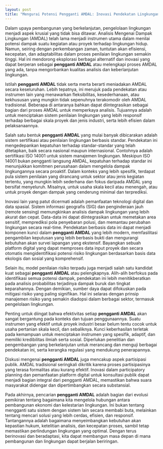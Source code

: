 ```yaml
---
layout: post
title: "Mengurai Potensi Pengganti AMDAL: Inovasi Pendekatan Lingkungan"
---
```


Dalam upaya pembangunan yang berkelanjutan, pengelolaan lingkungan menjadi aspek krusial yang tidak bisa ditawar. Analisis Mengenai Dampak Lingkungan (AMDAL) telah lama menjadi instrumen utama dalam menilai potensi dampak suatu kegiatan atau proyek terhadap lingkungan hidup. Namun, seiring dengan perkembangan zaman, tuntutan akan efisiensi, kecepatan, dan adaptabilitas dalam proses penilaian lingkungan semakin tinggi. Hal ini mendorong eksplorasi berbagai alternatif dan inovasi yang dapat berperan sebagai **pengganti AMDAL** atau melengkapi proses AMDAL yang ada, tanpa mengorbankan kualitas analisis dan keberlanjutan lingkungan.

Istilah **pengganti AMDAL** tidak serta merta berarti meniadakan AMDAL secara keseluruhan. Lebih tepatnya, ini merujuk pada pendekatan atau instrumen lain yang menawarkan fleksibilitas, kesederhanaan, atau kekhususan yang mungkin tidak sepenuhnya terakomodir oleh AMDAL tradisional. Beberapa di antaranya bahkan dapat diintegrasikan sebagai bagian dari proses AMDAL untuk memperkaya analisis. Tujuannya adalah untuk menciptakan sistem penilaian lingkungan yang lebih responsif terhadap berbagai skala proyek dan jenis industri, serta lebih efisien dalam pelaksanaannya.

Salah satu bentuk **pengganti AMDAL** yang mulai banyak dibicarakan adalah sistem sertifikasi atau penilaian lingkungan berbasis standar. Pendekatan ini mengedepankan kepatuhan terhadap standar-standar yang telah ditetapkan, baik secara nasional maupun internasional. Contohnya adalah sertifikasi ISO 14001 untuk sistem manajemen lingkungan. Meskipun ISO 14001 bukan pengganti langsung AMDAL, kepatuhan terhadap standar ini menunjukkan komitmen perusahaan dalam mengelola dampak lingkungannya secara proaktif. Dalam konteks yang lebih spesifik, terdapat pula sistem penilaian yang dirancang untuk sektor atau jenis kegiatan tertentu, yang mungkin lebih sederhana dan fokus daripada AMDAL yang bersifat menyeluruh. Misalnya, untuk usaha skala kecil atau menengah, atau untuk proyek dengan dampak yang cenderung minimal dan terprediksi.

Inovasi lain yang patut dicermati adalah pemanfaatan teknologi digital dan data spasial. Sistem informasi geografis (SIG) dan penginderaan jauh (remote sensing) memungkinkan analisis dampak lingkungan yang lebih akurat dan cepat. Data-data ini dapat diintegrasikan untuk memetakan area sensitif, memprediksi pola penyebaran polusi, dan memantau perubahan lingkungan secara real-time. Pendekatan berbasis data ini dapat menjadi komponen kunci dalam **pengganti AMDAL** yang lebih modern, memfasilitasi pengambilan keputusan yang lebih berbasis bukti dan mengurangi kebutuhan akan survei lapangan yang ekstensif. Bayangkan sebuah platform digital yang dapat memproses data input proyek dan secara otomatis mengidentifikasi potensi risiko lingkungan berdasarkan basis data ekologis dan sosial yang komprehensif.

Selain itu, model penilaian risiko terpadu juga menjadi salah satu kandidat kuat sebagai **pengganti AMDAL** atau pelengkapnya. Alih-alih berfokus pada identifikasi semua potensi dampak, pendekatan ini lebih menitikberatkan pada analisis probabilitas terjadinya dampak buruk dan tingkat keparahannya. Dengan demikian, sumber daya dapat difokuskan pada mitigasi risiko yang paling signifikan. Hal ini selaras dengan prinsip manajemen risiko yang semakin diadopsi dalam berbagai sektor, termasuk pengelolaan lingkungan.

Penting untuk diingat bahwa efektivitas setiap **pengganti AMDAL** akan sangat bergantung pada konteks dan tujuan penggunaannya. Suatu instrumen yang efektif untuk proyek industri besar belum tentu cocok untuk usaha pertanian skala kecil, dan sebaliknya. Kunci keberhasilan terletak pada kemampuan untuk menciptakan instrumen yang spesifik, adaptif, dan memiliki kredibilitas ilmiah serta sosial. Diperlukan penelitian dan pengembangan yang berkelanjutan untuk merancang dan menguji berbagai pendekatan ini, serta kerangka regulasi yang mendukung penerapannya.

Diskusi mengenai **pengganti AMDAL** juga mencakup aspek partisipasi publik. AMDAL tradisional seringkali dikritik karena proses partisipasinya yang terasa formalitas atau kurang efektif. Inovasi dalam participatory planning dan pemanfaatan platform digital untuk konsultasi publik dapat menjadi bagian integral dari pengganti AMDAL, memastikan bahwa suara masyarakat didengar dan dipertimbangkan secara substansial.

Pada akhirnya, pencarian **pengganti AMDAL** adalah bagian dari evolusi pemikiran tentang bagaimana kita mengelola hubungan antara pembangunan ekonomi dan kelestarian lingkungan. Ini bukan tentang mengganti satu sistem dengan sistem lain secara membabi buta, melainkan tentang mencari solusi yang lebih cerdas, efisien, dan responsif. Tantangannya adalah bagaimana menyeimbangkan kebutuhan akan kepastian hukum, ketelitian analisis, dan kecepatan proses, sambil tetap memastikan perlindungan lingkungan yang optimal. Dengan terus berinovasi dan beradaptasi, kita dapat membangun masa depan di mana pembangunan dan lingkungan dapat berjalan beriringan.
